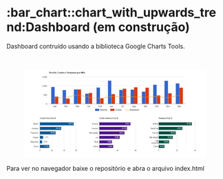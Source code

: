 <h1>:bar_chart::chart_with_upwards_trend:Dashboard (em construção)</h1>
<p>Dashboard contruído usando a biblioteca Google Charts Tools.</p>
<br>
<figure>
    <img src="dashboard.JPG">
</figure>

Para ver no navegador baixe o repositório e abra o arquivo index.html
